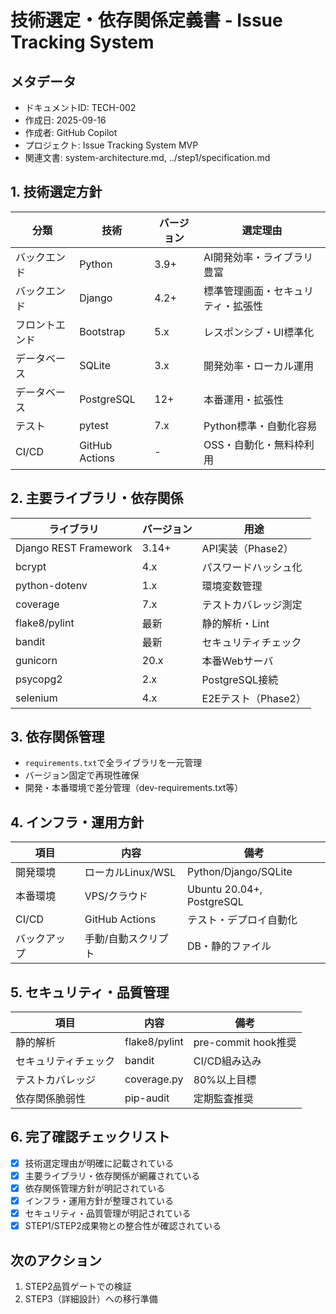 # 技術選定・依存関係定義書 - Issue Tracking System

## メタデータ
- ドキュメントID: TECH-002
- 作成日: 2025-09-16
- 作成者: GitHub Copilot
- プロジェクト: Issue Tracking System MVP
- 関連文書: system-architecture.md, ../step1/specification.md

## 1. 技術選定方針
| 分類 | 技術 | バージョン | 選定理由 |
|------|------|-----------|----------|
| バックエンド | Python | 3.9+ | AI開発効率・ライブラリ豊富 |
| バックエンド | Django | 4.2+ | 標準管理画面・セキュリティ・拡張性 |
| フロントエンド | Bootstrap | 5.x | レスポンシブ・UI標準化 |
| データベース | SQLite | 3.x | 開発効率・ローカル運用 |
| データベース | PostgreSQL | 12+ | 本番運用・拡張性 |
| テスト | pytest | 7.x | Python標準・自動化容易 |
| CI/CD | GitHub Actions | - | OSS・自動化・無料枠利用 |

## 2. 主要ライブラリ・依存関係
| ライブラリ | バージョン | 用途 |
|------------|-----------|------|
| Django REST Framework | 3.14+ | API実装（Phase2） |
| bcrypt | 4.x | パスワードハッシュ化 |
| python-dotenv | 1.x | 環境変数管理 |
| coverage | 7.x | テストカバレッジ測定 |
| flake8/pylint | 最新 | 静的解析・Lint |
| bandit | 最新 | セキュリティチェック |
| gunicorn | 20.x | 本番Webサーバ |
| psycopg2 | 2.x | PostgreSQL接続 |
| selenium | 4.x | E2Eテスト（Phase2） |

## 3. 依存関係管理
- `requirements.txt`で全ライブラリを一元管理
- バージョン固定で再現性確保
- 開発・本番環境で差分管理（dev-requirements.txt等）

## 4. インフラ・運用方針
| 項目 | 内容 | 備考 |
|------|------|------|
| 開発環境 | ローカルLinux/WSL | Python/Django/SQLite |
| 本番環境 | VPS/クラウド | Ubuntu 20.04+, PostgreSQL |
| CI/CD | GitHub Actions | テスト・デプロイ自動化 |
| バックアップ | 手動/自動スクリプト | DB・静的ファイル |

## 5. セキュリティ・品質管理
| 項目 | 内容 | 備考 |
|------|------|------|
| 静的解析 | flake8/pylint | pre-commit hook推奨 |
| セキュリティチェック | bandit | CI/CD組み込み |
| テストカバレッジ | coverage.py | 80%以上目標 |
| 依存関係脆弱性 | pip-audit | 定期監査推奨 |

## 6. 完了確認チェックリスト
- [x] 技術選定理由が明確に記載されている
- [x] 主要ライブラリ・依存関係が網羅されている
- [x] 依存関係管理方針が明記されている
- [x] インフラ・運用方針が整理されている
- [x] セキュリティ・品質管理が明記されている
- [x] STEP1/STEP2成果物との整合性が確認されている

## 次のアクション
1. STEP2品質ゲートでの検証
2. STEP3（詳細設計）への移行準備
